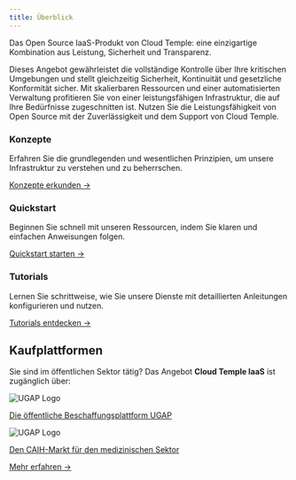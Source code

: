 ```yaml
---
title: Überblick
---
```


Das Open Source IaaS-Produkt von Cloud Temple: eine einzigartige Kombination aus Leistung, Sicherheit und Transparenz.

Dieses Angebot gewährleistet die vollständige Kontrolle über Ihre kritischen Umgebungen und stellt gleichzeitig Sicherheit, Kontinuität und gesetzliche Konformität sicher.
Mit skalierbaren Ressourcen und einer automatisierten Verwaltung profitieren Sie von einer leistungsfähigen Infrastruktur, die auf Ihre Bedürfnisse zugeschnitten ist. Nutzen Sie die Leistungsfähigkeit von Open Source mit der Zuverlässigkeit und dem Support von Cloud Temple.

<div class="card-grid">
  <div class="card">
    <h3>Konzepte</h3>
    <p>Erfahren Sie die grundlegenden und wesentlichen Prinzipien, um unsere Infrastruktur zu verstehen und zu beherrschen.</p>
    <a href="./concepts" class="card-link">Konzepte erkunden &rarr;</a>
  </div>
  <div class="card">
    <h3>Quickstart</h3>
    <p>Beginnen Sie schnell mit unseren Ressourcen, indem Sie klaren und einfachen Anweisungen folgen.</p>
    <a href="./quickstart" class="card-link">Quickstart starten &rarr;</a>
  </div>
    <div class="card">
    <h3>Tutorials</h3>
    <p>Lernen Sie schrittweise, wie Sie unsere Dienste mit detaillierten Anleitungen konfigurieren und nutzen.</p>
    <a href="./tutorials" class="card-link">Tutorials entdecken &rarr;</a>
  </div>
</div>


## Kaufplattformen

<div class="purchase-platforms">
  <p>Sie sind im öffentlichen Sektor tätig? Das Angebot <strong>Cloud Temple IaaS</strong> ist zugänglich über:</p>

  <div class="platform-card">
    <img src="https://www.medgest.fr/wp-content/uploads/sites/2/2021/09/nouveau-logo-ugap-2021.png" alt="UGAP Logo" class="platform-logo" />
    <p>
      <a href="https://cloudtour.capgemini.fr/partenaires/cloud-temple" target="_blank" rel="noopener noreferrer">
        Die öffentliche Beschaffungsplattform UGAP
      </a>
    </p>
  </div>

  <div class="platform-card">
      <img src="https://i0.wp.com/www.activus-software.fr/wp-content/uploads/2022/09/20221212-GRP-CAIH-BC.png?fit=1300%2C827&ssl=1" alt="UGAP Logo" class="platform-logo" />
    <p>
      <a href="https://www.caih-sante.org" target="_blank" rel="noopener noreferrer">
        Den CAIH-Markt für den medizinischen Sektor
      </a>
    </p>
  </div>

  <a href="https://www.cloud-temple.com/cloud-souverain-disponible-via-lugap/" target="_blank" rel="noopener noreferrer" class="learn-more-link">
    Mehr erfahren &rarr;
  </a>
</div>